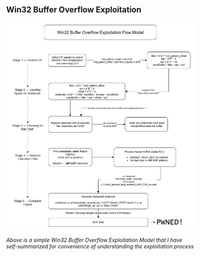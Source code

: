 ## Win32 Buffer Overflow Exploitation

![Win32 BOF Exploitation Model](Win32_BOF.png)

*Above is a simple Win32 Buffer Overflow Exploitation Model that I have self-summarized for convenience of understanding the exploitation process*